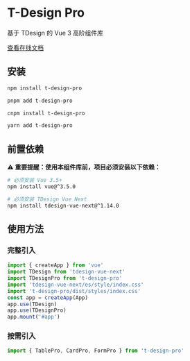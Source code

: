 # T-Design Pro

基于 TDesign 的 Vue 3 高阶组件库

[查看在线文档](https://laicui.github.io/t-design-pro/)

## 安装

```bash
npm install t-design-pro

pnpm add t-design-pro

cnpm install t-design-pro

yarn add t-design-pro
```

## 前置依赖

**⚠️ 重要提醒：使用本组件库前，项目必须安装以下依赖：**

```bash
# 必须安装 Vue 3.5+
npm install vue@^3.5.0

# 必须安装 TDesign Vue Next
npm install tdesign-vue-next@^1.14.0
```

## 使用方法

### 完整引入

```javascript
import { createApp } from 'vue'
import TDesign from 'tdesign-vue-next'
import TDesignPro from 't-design-pro'
import 'tdesign-vue-next/es/style/index.css'
import 't-design-pro/dist/styles/index.css'
const app = createApp(App)
app.use(TDesign)
app.use(TDesignPro)
app.mount('#app')
```

### 按需引入

```javascript
import { TablePro, CardPro, FormPro } from 't-design-pro'
```

